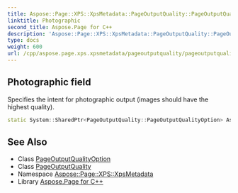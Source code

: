 ```yaml
---
title: Aspose::Page::XPS::XpsMetadata::PageOutputQuality::PageOutputQualityOption::Photographic field
linktitle: Photographic
second_title: Aspose.Page for C++
description: 'Aspose::Page::XPS::XpsMetadata::PageOutputQuality::PageOutputQualityOption::Photographic field. Specifies the intent for photographic output (images should have the highest quality) in C++.'
type: docs
weight: 600
url: /cpp/aspose.page.xps.xpsmetadata/pageoutputquality/pageoutputqualityoption/photographic/
---
```

## Photographic field


Specifies the intent for photographic output (images should have the highest quality).

```cpp
static System::SharedPtr<PageOutputQuality::PageOutputQualityOption> Aspose::Page::XPS::XpsMetadata::PageOutputQuality::PageOutputQualityOption::Photographic
```

## See Also

* Class [PageOutputQualityOption](../)
* Class [PageOutputQuality](../../)
* Namespace [Aspose::Page::XPS::XpsMetadata](../../../)
* Library [Aspose.Page for C++](../../../../)
